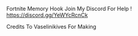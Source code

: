
Fortnite Memory Hook
Join My Discord For Help !
https://discord.gg/YeWYcRcnCk

Credits To Vaselinikives For Making 










